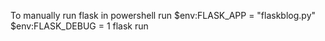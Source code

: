 To manually run flask in powershell run
$env:FLASK_APP = "flaskblog.py"
$env:FLASK_DEBUG = 1
flask run

